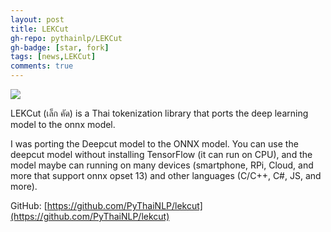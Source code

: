 ```yaml
---
layout: post
title: LEKCut
gh-repo: pythainlp/LEKCut
gh-badge: [star, fork]
tags: [news,LEKCut]
comments: true
---
```


![](https://i.imgur.com/ZbrnfhV.png)

LEKCut (เล็ก คัด) is a Thai tokenization library that ports the deep learning model to the onnx model.

I was porting the Deepcut model to the ONNX model. You can use the deepcut model without installing TensorFlow (it can run on CPU), and the model maybe can running on many devices (smartphone, RPi, Cloud, and more that support onnx opset 13)  and other languages (C/C++,  C#,  JS,  and more).

GitHub: [https://github.com/PyThaiNLP/lekcut](https://github.com/PyThaiNLP/lekcut)
